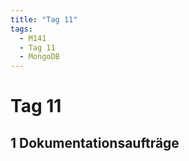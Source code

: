 ```yaml
---
title: "Tag 11"
tags:
  - M141
  - Tag 11
  - MongoDB
---
```


# Tag 11

## 1 Dokumentationsaufträge
